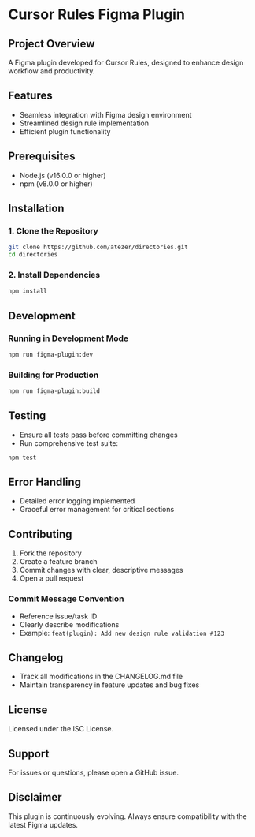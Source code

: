 # Cursor Rules Figma Plugin

## Project Overview
A Figma plugin developed for Cursor Rules, designed to enhance design workflow and productivity.

## Features
- Seamless integration with Figma design environment
- Streamlined design rule implementation
- Efficient plugin functionality

## Prerequisites
- Node.js (v16.0.0 or higher)
- npm (v8.0.0 or higher)

## Installation

### 1. Clone the Repository
```bash
git clone https://github.com/atezer/directories.git
cd directories
```

### 2. Install Dependencies
```bash
npm install
```

## Development

### Running in Development Mode
```bash
npm run figma-plugin:dev
```

### Building for Production
```bash
npm run figma-plugin:build
```

## Testing
- Ensure all tests pass before committing changes
- Run comprehensive test suite:
```bash
npm test
```

## Error Handling
- Detailed error logging implemented
- Graceful error management for critical sections

## Contributing
1. Fork the repository
2. Create a feature branch
3. Commit changes with clear, descriptive messages
4. Open a pull request

### Commit Message Convention
- Reference issue/task ID
- Clearly describe modifications
- Example: `feat(plugin): Add new design rule validation #123`

## Changelog
- Track all modifications in the CHANGELOG.md file
- Maintain transparency in feature updates and bug fixes

## License
Licensed under the ISC License.

## Support
For issues or questions, please open a GitHub issue.

## Disclaimer
This plugin is continuously evolving. Always ensure compatibility with the latest Figma updates. 